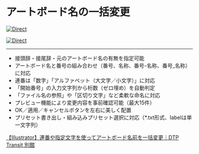 # アートボード名の一括変更

[![Direct](https://img.shields.io/badge/Direct%20Link-RenameArtboardsPlus.jsx-ffcc00.svg)](https://github.com/swwwitch/illustrator-scripts/blob/master/jsx/artboard/RenameArtboardsPlus.jsx)

[![Direct](https://img.shields.io/badge/Back%20to%20home-All%20scripts-cccccc.svg)](https://github.com/swwwitch/illustrator-scripts/blob/master/README.md)

---

- 接頭辞・接尾辞・元のアートボード名の有無を指定可能
- アートボード名と番号の組み合わせ（番号、名称、番号-名称、番号_名称）に対応
- 連番は「数字」「アルファベット（大文字／小文字）」に対応
- 「開始番号」の入力文字列から桁数（ゼロ埋め）を自動判定
- 「ファイル名の参照」や「区切り文字」など柔軟な命名に対応
- プレビュー機能により変更内容を事前確認可能（最大15件）
- OK／適用／キャンセルボタンを左右に美しく配置
- プリセット書き出し・組み込みプリセット選択に対応（*.txt形式、labelは単一文字列）

[【Illustrator】連番や指定文字を使ってアートボード名前を一括変更｜DTP Transit 別館](https://note.com/dtp_tranist/n/n80f9534bc6fb)